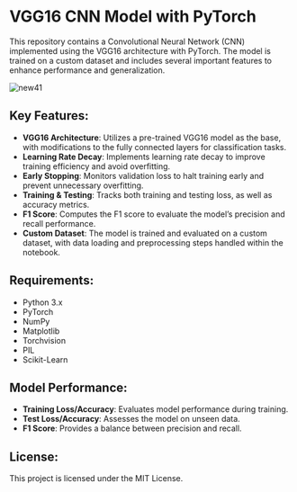 # VGG16 CNN Model with PyTorch

This repository contains a Convolutional Neural Network (CNN) implemented using the VGG16 architecture with PyTorch. The model is trained on a custom dataset and includes several important features to enhance performance and generalization.

![new41](https://github.com/user-attachments/assets/159d6edc-9130-4719-bd90-ca2f013e83af)

## Key Features:
- **VGG16 Architecture**: Utilizes a pre-trained VGG16 model as the base, with modifications to the fully connected layers for classification tasks.
- **Learning Rate Decay**: Implements learning rate decay to improve training efficiency and avoid overfitting.
- **Early Stopping**: Monitors validation loss to halt training early and prevent unnecessary overfitting.
- **Training & Testing**: Tracks both training and testing loss, as well as accuracy metrics.
- **F1 Score**: Computes the F1 score to evaluate the model’s precision and recall performance.
- **Custom Dataset**: The model is trained and evaluated on a custom dataset, with data loading and preprocessing steps handled within the notebook.

## Requirements:
- Python 3.x
- PyTorch
- NumPy
- Matplotlib
- Torchvision
- PIL
- Scikit-Learn

## Model Performance:
- **Training Loss/Accuracy**: Evaluates model performance during training.
- **Test Loss/Accuracy**: Assesses the model on unseen data.
- **F1 Score**: Provides a balance between precision and recall.

## License:
This project is licensed under the MIT License.
